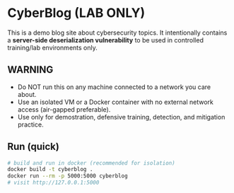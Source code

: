 # CyberBlog (LAB ONLY)

This is a demo blog site about cybersecurity topics. It intentionally contains a **server-side deserialization vulnerability** to be used in controlled training/lab environments only.

## WARNING
- Do NOT run this on any machine connected to a network you care about.
- Use an isolated VM or a Docker container with no external network access (air-gapped preferable).
- Use only for demostration, defensive training, detection, and mitigation practice.

## Run (quick)
```bash
# build and run in docker (recommended for isolation)
docker build -t cyberblog .
docker run --rm -p 5000:5000 cyberblog
# visit http://127.0.0.1:5000

